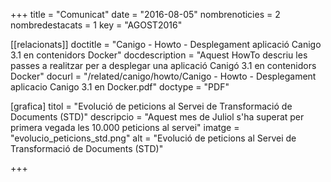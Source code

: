 +++
title             = "Comunicat"
date	 	  = "2016-08-05"
nombrenoticies    = 2
nombredestacats   = 1
key 		  = "AGOST2016"

[[relacionats]]
doctitle          = "Canigo - Howto - Desplegament aplicació Canigo 3.1 en contenidors Docker"
docdescription    = "Aquest HowTo descriu les passes a realitzar per a desplegar una aplicació Canigó 3.1 en contenidors Docker"
docurl            = "/related/canigo/howto/Canigo - Howto - Desplegament aplicacio Canigo 3.1 en Docker.pdf"
doctype           = "PDF"

[grafica]
titol      = "Evolució de peticions al Servei de Transformació de Documents (STD)"
descripcio = "Aquest mes de Juliol s'ha superat per primera vegada les 10.000 peticions al servei"
imatge     = "evolucio_peticions_std.png"
alt        = "Evolució de peticions al Servei de Transformació de Documents (STD)"

+++
